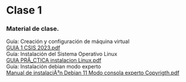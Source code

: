# Clase 1 

### Material de clase.

Guía: Creación y configuración de máquina virtual<br>
[GUIA 1 CSIS 2023.pdf](https://github.com/SmoshCH/Itca2/files/14442450/GUIA.1.CSIS.2023.pdf)<br>
Guía: Instalación del Sistema Operativo Linux<br>
[GUIA PRÃ_CTICA instalacion Linux.pdf](https://github.com/SmoshCH/Itca2/files/14442454/GUIA.PRA_CTICA.instalacion.Linux.pdf)<br>
Guía: Instalación debian modo experto<br>
[Manual de instalaciÃ³n Debian 11 Modo consola experto Copyrigth.pdf](https://github.com/SmoshCH/Itca2/files/14442460/Manual.de.instalaciA.n.Debian.11.Modo.consola.experto.Copyrigth.pdf)<br>
